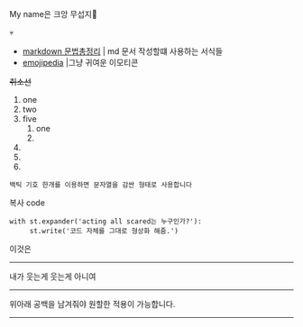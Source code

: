 
 My name은 크앙 무섭지:lemon:



 :skull:

* [markdown 문법총정리](https://blog.naver.com/crud0626/222716270890) | md 문서 작성할떄 사용하는 서식들
* [emojipedia](https://emojipedia.org/nature) |그냥 귀여운 이모티콘

~~취소선~~


1. one
1. two
1. five
   1. one
   1. 
1.
1.
1.

`백틱 기호 한개를 이용하면 문자열을 감싼 형태로 사용합니다`

복사 code
```st.title('Acting All Scared😎')
with st.expander('acting all scared는 누구인가?'):
     st.write('코드 자체를 그대로 형상화 해줌.')
```

이것은

---

내가 웃는게 웃는게 아니여

***

위아래 공백을 남겨줘야 원할한 적용이 가능합니다.

___
